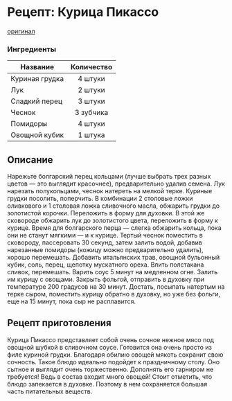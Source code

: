 # Рецепт: Курица Пикассо
[оригинал](https://eda.ru/recepty/zavtraki/bananovie-pankejki-35975)
### Ингредиенты
| Название        	| Количество    |
| -------------   	|:-------------:|
|Куриная грудка     |  4 штуки      |
|Лук                | 2 штуки       |
|Сладкий перец      | 3 штуки       |
|Чеснок             | 3 зубчика     |
|Помидоры           | 4 штуки       |
|Овощной кубик      | 1 штука       |
## Описание
Нарежьте болгарский перец кольцами (лучше выбрать трех разных цветов — это выглядит красочнее),
предварительно удалив семена. Лук нарезать полукольцами, чеснок натереть на мелкой терке.
Куриные грудки посолить, поперчить. В комбинации 2 столовые ложки оливкового и 1 столовая 
ложка сливочного масла, обжарить грудки до золотистой корочки. Переложить в форму для духовки.
В этой же сковороде обжарить лук до золотистого цвета, переложить в форму к курице.
Время для болгарского перца — слегка обжарить кольца, пока они не станут мягкими — и к курице.
Тертый чеснок поместить в сковороду, пассеровать 30 секунд, затем залить водой, добавив нарезанные 
помидоры (кожицу можно предварительно удалить), хорошо перемешать. Добавить итальянских трав, овощной 
бульонный кубик, соль, перец, щепотку мускатного ореха. Влить полстакана сливок, перемешать.
Варить соус 5 минут на медленном огне. Залить им курицу с овощами. Закрыть фольгой, отправить
в духовку при температуре 200 градусов на 30 минут.
Достать, посыпать натертым на терке сыром, поместить курицу обратно в духовку, но уже без фольги, еще 
на 15 минут, пока сыр не расплавится.
## Рецепт приготовления
Курица Пикассо представляет собой очень сочное нежное мясо под овощной шубкой в сливочном соусе. 
Готовится она очень просто из филе куриной грудки. Благодаря обилию овощей мякоть сохранит свою сочность.
 Такое блюдо идеально подойдет к праздничному столу. Оно сытное и выглядит очень торжественно. Дополнять
 его гарниром не требуется! Ведь в состав входит много овощей! Стоит отметить, что блюдо запекается в духовке. 
 Поэтому в нем сохраняется большая часть питательных веществ.